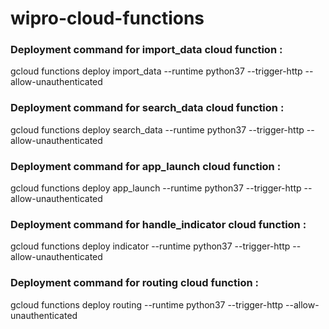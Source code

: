 # wipro-cloud-functions

### Deployment command for import_data cloud function : 

 gcloud functions deploy import_data --runtime python37 --trigger-http --allow-unauthenticated

### Deployment command for search_data cloud function : 

 gcloud functions deploy search_data --runtime python37 --trigger-http --allow-unauthenticated

### Deployment command for app_launch cloud function : 

 gcloud functions deploy app_launch --runtime python37 --trigger-http --allow-unauthenticated

### Deployment command for handle_indicator cloud function : 

 gcloud functions deploy indicator --runtime python37 --trigger-http --allow-unauthenticated

### Deployment command for routing cloud function : 

 gcloud functions deploy routing --runtime python37 --trigger-http --allow-unauthenticated